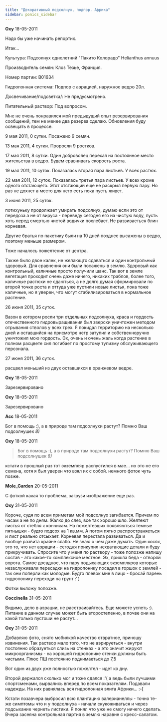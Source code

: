 ```yaml
---
title: "Декоративный подсолнух, подпор. Африка"
sidebar: ponics_sidebar
---
```


**Oxy** 18-05-2011

Надо бы уже начинать репортик. 

Итак...

Культура: Подсолнух однолетний "Пакито Колорадо" Helianthus annuus

Производитель семян: Клоз Тезье, Франция.

Номер партии: В01634

Гидропонная система: Подпор с аэрацией, наружное ведро 20л.

Досвечивание/подсветка/: Не предусмотрено.

Питательный раствор: Под вопросом.

Мне не очень понравился мой предыдущий опыт резервирования сообщений, тем не менее два резерва сделаю. Обновления буду освещать в процессе.

9 мая 2011, 0 сутки. Посажено 9 семян.

13 мая 2011, 4 сутки. Проросли 9 ростков.

17 мая 2011, 8 сутки. Один доброволец перехал на постоянное место жительства в ведро. Будем сравнивать скорость роста.

19 мая 2011, 10 суток. Показалась вторая пара листьев. У всех растюх.

22 мая 2011, 12 суток. Показалась третья пара листьев. У всех кроме одного отстающего. Этот отстающий еще не раскрыл первую пару. Но раз не дохнет а место для него есть пока пусть живет.

3 июня 2011, 25 суток.

потихуньку продолжает умирать подсолнух, думаю если это от передоза а не от вируса - переведу сегодня его на чистую воду, пусть хоть перед смертью чистой водички похлебает. Не развиваеться блин корневая. 

Другие братья по пакетику были на 10 дней позднее высажены в ведро, поэтому меньше размером.

Тоже началось пожелтение от центра.

Также было двое калек, не желающтх сдаваться и один контрольный здоровый. Для сравнения они были посажены в землю. Здоровый как контрольный, каличные просто получили шанс. Так вот в земле вегетация проходит очень даже ничего, никаких траблов, более того, каличные растюхи не сдаються, а не долго думая сформировали по второй точке роста и оттуда уже пустили новые листья, пока тоже каличные, но я уверен, что могут стабилизироваться в нормальное растение.

26 июня 2011, 35 суток.

Вазон в котором росли три отдельных подсолнуха, краса и гордость отечественного гидровыращивания был зверски уничтожен методом отрывания стволов у всех трех. Я покидал территорию на несколько дней и оставшийся на присмотре негр затупил и собственноручно уничтожил мою гордость. Эх, очень и очень жаль когда растение в полном расцвете сил погибает по простому тупизму обслуживающего персонала.

27 июня 2011, 36 суток.

расцвел меньший из двух оставшихся в оранжевом ведре.


**Oxy** 18-05-2011

Зарезервировано


**Oxy** 18-05-2011

Зарезервировано


**Acc** 18-05-2011

Бог в помощь :), а в природе там подсолнухи растут? Помню Ваш подсолнушек *8)*


**Oxy** 18-05-2011

> Бог в помощь :), а в природе там подсолнухи растут? Помню Ваш подсолнушек *8)*

кстати в прошлый раз тот экземпляр распустился в мае... но это не его семена, хотя я был уверен что взял их с собой. немного фоток чуть позже.


**Mole_Garden** 20-05-2011

С фоткой какая то проблема, загрузи изображение еще раз.


**Oxy** 31-05-2011

Короче, судя по всем приметам мой подсолнух загибается. Причем по часам а не по дням. Жалко до слез, все так хорошо шло. Желтеют листья от стебля к кончикам. На пожелтевших появляються темные пятнышки - будто подсох на 1 кв.мм. А потом пятно распространяеться и лист реально отсыхает. Корневая перестала развиваться. Да и вообще развита крайне слабо. Не знаю о чем даже думать. Один косяк, это то, что нет аэрации - сегодня прикупил нехватающие детали и буду прикручивать. Спросите что у меня по раствору - тоже попозже напишу состав - это какое-то комплексное местное. Эх, пришла беда - отворяй ворота. Самое досадное, что пару подыхающих экземпляров которые незаслуживали пересадки на гидропонику посадил в горшок с землей - так они поперли как молодые. Будто плевок мне в лицо - бросай парень гидропонику переходи на грунт :&#039;(

Фотки выложу попозже. 


**Coccinella** 31-05-2011

Видимо, дело в аэрации, не расстраивайтесь. Еще можете успеть :). Питание в данном случае может быть второстепенно, в почве они на какой только пустоши не растут...


**Oxy** 31-05-2011

Добавляю фото, снято мобилкой качество отвратное, приношу извинения. Так раствор мало того, что не аэрируеться - внутри постоянно образуеться слизь на стенках - а это значит жируют микроорганизмы - на хорошей гидропонике стенки должны быть чистыми. Плюс ПШ постоянно поднимаеться до 7,5

Вот один из двух уже полностью пожелтел - идет ко дну.

Второй держался сколько мог и тоже сдался :&#039;( а ведь были лучшими спортсменами, вырвались вперед по всем показателям. Подавали надежды. На них равнялась вся гидропонная элита Африки... :-[

Кстати позавчера выбросил всю плантацию валерианеллы - точно те-же симптомы что и у подсолнуха - начали скукоживаться и через подсыхание чернеть листики. Я понял что уже не смогу ничего сделать. Вчера засеяна контрольная партия в землю наравне с кресс-салатом.


